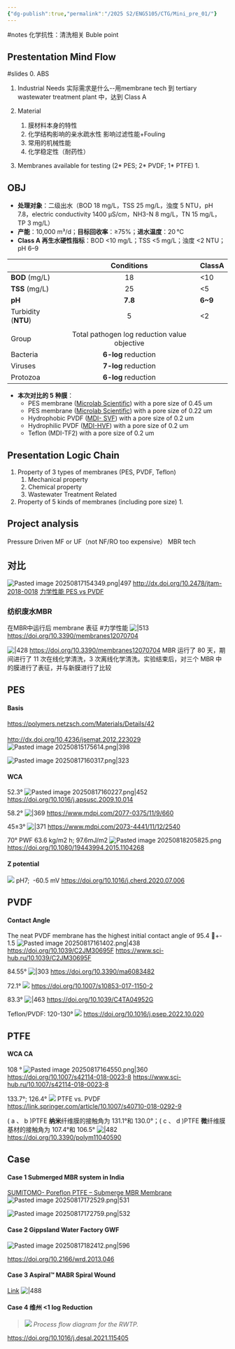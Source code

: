 ```yaml
---
{"dg-publish":true,"permalink":"/2025 S2/ENG5105/CTG/Mini_pre_01/"}
---
```


#notes
化学抗性：清洗相关
Buble point


## Prestentation Mind Flow
#slides
0. ABS
1. Industrial Needs
实际需求是什么--用membrane tech 到 tertiary wastewater treatment plant 中，达到 Class A
2. Material
	1. 膜材料本身的特性
	2. 化学结构影响的亲水疏水性 影响过滤性能+Fouling
	3. 常用的机械性能
	4. 化学稳定性（耐药性）

3. Membranes available for testing (2* PES; 2* PVDF; 1* PTFE)
	1. 


## OBJ
- **处理对象**：二级出水（BOD 18 mg/L，TSS 25 mg/L，浊度 5 NTU，pH 7.8，electric conductivity 1400 µS/cm，NH3-N 8 mg/L，TN 15 mg/L，TP 3 mg/L）
- **产能**：10,000 m³/d；**目标回收率**：≥75%；**进水温度**：20 °C
- **Class A 再生水硬性指标**：BOD <10 mg/L；TSS <5 mg/L；浊度 <2 NTU；pH 6–9

|                     |                  Conditions                  | ClassA  |
| ------------------- | :------------------------------------------: | ------- |
| **BOD**  (mg/L)     |                      18                      | <10     |
| **TSS**  (mg/L)     |                      25                      | <5      |
| **pH**              |                   **7.8**                    | **6~9** |
| Turbidity (**NTU**) |                      5                       | <2      |
|                     |                                              |         |
| Group               | Total pathogen log reduction value objective |         |
| Bacteria            |             **6-log** reduction              |         |
| Viruses             |             **7-log** reduction              |         |
| Protozoa            |             **6-log** reduction              |         |


- **本次对比的 5 种膜**：
	- PES membrane ([Microlab Scientific](https://www.microlabscientific.com/pes-membrane-product/)) with a pore size of 0.45 um 
	- PES membrane ([Microlab Scientific](https://www.microlabscientific.com/pes-membrane-product/)) with a pore size of 0.22 um
	- Hydrophobic PVDF ([MDI- SVF](https://mdimembrane.com/product/products/transfer-membranes/svf-pvdf-membrane/)) with a pore size of 0.2 um
	- Hydrophilic PVDF ([MDI-HVF](https://mdimembrane.com/product/products/disc-filters/disc-filters-small/pvdf-membrane-disc-filter-type-hvf/)) with a pore size of 0.2 um
	- Teflon (MDI-TF2) with a pore size of 0.2 um
## Presentation Logic Chain
1. Property of 3 types of membranes (PES, PVDF, Teflon)
	1. Mechanical property
	2. Chemical property
	3. Wastewater Treatment Related
2. Property of 5 kinds of membranes (including pore size)
	1. 


## Project analysis


Pressure Driven
MF or UF（not NF/RO too expensive）
MBR tech


## 对比

 ![Pasted image 20250817154349.png|497](/img/user/Attachments/ScreenShot/Pasted%20image%2020250817154349.png)
http://dx.doi.org/10.2478/jtam-2018-0018
[力学性能 PES vs PVDF](https://www.researchgate.net/publication/328481052_Tensile_and_Surface_Mechanical_Properties_of_Polyethersulphone_PES_and_Polyvinylidene_Fluoride_PVDF_Membranes)


### **纺织废水**MBR 
在MBR中运行后 membrane 表征  #力学性能
![|513](https://www.mdpi.com/membranes/membranes-12-00704/article_deploy/html/images/membranes-12-00704-g001a.png)
https://doi.org/10.3390/membranes12070704

![|428](https://www.mdpi.com/membranes/membranes-12-00704/article_deploy/html/images/membranes-12-00704-g001b.png)
https://doi.org/10.3390/membranes12070704
MBR 运行了 80 天，期间进行了 11 次在线化学清洗，3 次离线化学清洗。实验结束后，对三个 MBR 中的膜进行了表征，并与新膜进行了比较




## PES
#### Basis
https://polymers.netzsch.com/Materials/Details/42



#### 
http://dx.doi.org/10.4236/jsemat.2012.223029
![Pasted image 20250815175614.png|398](/img/user/Attachments/ScreenShot/Pasted%20image%2020250815175614.png)

![Pasted image 20250817160317.png|323](/img/user/Attachments/ScreenShot/Pasted%20image%2020250817160317.png)

#### WCA
52.3°
![Pasted image 20250817160227.png|452](/img/user/Attachments/ScreenShot/Pasted%20image%2020250817160227.png)
https://doi.org/10.1016/j.apsusc.2009.10.014


58.2°
![|369](https://www.mdpi.com/membranes/membranes-11-00660/article_deploy/html/images/membranes-11-00660-g008.png)
https://www.mdpi.com/2077-0375/11/9/660


45±3°
![|371](https://www.mdpi.com/water/water-11-02540/article_deploy/html/images/water-11-02540-g002.png)
https://www.mdpi.com/2073-4441/11/12/2540


70° PWF 63.6 kg/m2 h; 97.6mJ/m2
![Pasted image 20250818205825.png](/img/user/Attachments/ScreenShot/Pasted%20image%2020250818205825.png)
https://doi.org/10.1080/19443994.2015.1104268


#### Z potential
![](https://ars.els-cdn.com/content/image/1-s2.0-S0263876220303026-gr7_lrg.jpg)
pH7;  -60.5 mV
https://doi.org/10.1016/j.cherd.2020.07.006






## PVDF

#### Contact Angle
The neat PVDF membrane has the highest initial contact angle of 95.4 +- 1.5
![Pasted image 20250817161402.png|438](/img/user/Attachments/ScreenShot/Pasted%20image%2020250817161402.png)
https://doi.org/10.1039/C2JM30695F
https://www.sci-hub.ru/10.1039/C2JM30695F

84.55°
![|303](https://www.mdpi.com/materials/materials-06-03482/article_deploy/html/images/materials-06-03482-g001.png)
https://doi.org/10.3390/ma6083482


72.1°
![](https://media.springernature.com/full/springer-static/image/art%3A10.1007%2Fs10853-017-1150-2/MediaObjects/10853_2017_1150_Fig3_HTML.gif?as=webp)
https://doi.org/10.1007/s10853-017-1150-2


83.3°
![|463](https://pubs.rsc.org/image/article/2015/ta/c4ta04952g/c4ta04952g-f4_hi-res.gif)
https://doi.org/10.1039/C4TA04952G


Teflon/PVDF: 120-130°
![](https://ars.els-cdn.com/content/image/1-s2.0-S0957582022008862-gr4.jpg)
https://doi.org/10.1016/j.psep.2022.10.020


####


## PTFE
#### WCA CA

108 °
![Pasted image 20250817164550.png|360](/img/user/Attachments/ScreenShot/Pasted%20image%2020250817164550.png)
https://doi.org/10.1007/s42114-018-0023-8
https://www.sci-hub.ru/10.1007/s42114-018-0023-8

133.7°; 126.4°
![](https://media.springernature.com/full/springer-static/image/art%3A10.1007%2Fs40710-018-0292-9/MediaObjects/40710_2018_292_Fig3_HTML.gif?as=webp)
PTFE vs. PVDF
https://link.springer.com/article/10.1007/s40710-018-0292-9


( a 、 b )PTFE **纳米**纤维膜的接触角为 131.1°和 130.0°；( c 、 d )PTFE **微**纤维膜基材的接触角为 107.4°和 106.5°
![|482](https://www.mdpi.com/polymers/polymers-11-00590/article_deploy/html/images/polymers-11-00590-g006-550.jpg)
https://doi.org/10.3390/polym11040590




####

## Case
#### Case 1 **Submerged MBR system** in India
[SUMITOMO- Poreflon PTFE – Submerge MBR Membrane](https://blufoxmembranes.com/submerge-type-poreflon-module/#:~:text=Example%20of%20water%20quality%20Tolerance,%EF%BC%9C300mg%2FL%20%20%EF%BC%9C5mg%2FL)
![Pasted image 20250817172529.png|531](/img/user/Attachments/ScreenShot/Pasted%20image%2020250817172529.png)

![Pasted image 20250817172759.png|532](/img/user/Attachments/ScreenShot/Pasted%20image%2020250817172759.png)
#### Case 2 Gippsland Water Factory GWF

![Pasted image 20250817182412.png|596](/img/user/Attachments/ScreenShot/Pasted%20image%2020250817182412.png)

https://doi.org/10.2166/wrd.2013.046

#### Case 3 Aspiral™ MABR **Spiral Wound**
[Link](https://www.aquatecmaxcon.com.au/technologies/wastewater-treatment/Membrane-Aerated-Biofilm-Reactor-MABR#key-advantages)
![|488](https://www.aquatecmaxcon.com.au/images/stories/technologies/sewagetreatment/MABR/MABR%20illustration.jpg)


#### Case 4 维州 <1 log Reduction
> ![](https://ars.els-cdn.com/content/image/1-s2.0-S0011916421004768-gr1_lrg.jpg)
> *Process flow diagram for the RWTP.*

https://doi.org/10.1016/j.desal.2021.115405